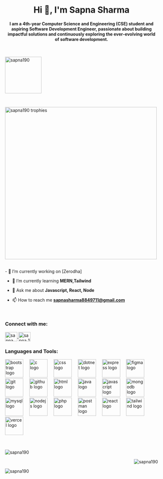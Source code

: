 <h1 align="center">Hi 👋, I'm Sapna Sharma</h1>
<h4 align="center">
I am a 4th‑year Computer Science and Engineering (CSE) student and aspiring Software Development Engineer, passionate about building impactful solutions and continuously exploring the ever‑evolving world of software development.
</h4>
<br/>
<p align="left">
  <img src="https://komarev.com/ghpvc/?username=sapna190&label=Profile%20views&color=0e75b6&style=flat" alt="sapna190" width="120" />
</p>
<br/>
<!-- 🎖️ TROPHY SECTION -->
<p align="left">
  <a href="https://github.com/ryo-ma/github-profile-trophy">
    <img src="https://github-profile-trophy.vercel.app/?username=sapna190&margin-w=15&margin-h=15&" alt="sapna190 trophies" width="500"/>
  </a>
</p>
<br/>
- 🔭 I’m currently working on [Zerodha]

- 🌱 I’m currently learning **MERN,Tailwind**

- 💬 Ask me about **Javascript, React, Node**

- 📫 How to reach me **sapnasharma8849711@gmail.com**

<br/>
<h3 align="left">Connect with me:</h3>
<p align="left">
  <a href="https://linkedin.com/in/sapna sharma" target="blank">
    <img align="center" src="https://raw.githubusercontent.com/rahuldkjain/github-profile-readme-generator/master/src/images/icons/Social/linked-in-alt.svg" alt="sapna sharma" height="30" width="40" />
  </a>
  <a href="https://www.leetcode.com/sapna_190" target="blank">
    <img align="center" src="https://raw.githubusercontent.com/rahuldkjain/github-profile-readme-generator/master/src/images/icons/Social/leet-code.svg" alt="sapna_190" height="30" width="40" />
  </a>
</p>

<h3 align="left">Languages and Tools:</h3>
<div align="left">
  <img src="https://skillicons.dev/icons?i=bootstrap" height="60" alt="bootstrap logo" />
  <img width="12" />
  <img src="https://skillicons.dev/icons?i=c" height="60" alt="c logo" />
  <img width="12" />
  <img src="https://skillicons.dev/icons?i=css" height="60" alt="css logo" />
  <img width="12" />
  <img src="https://skillicons.dev/icons?i=dotnet" height="60" alt="dotnet logo" />
  <img width="12" />
  <img src="https://skillicons.dev/icons?i=express" height="60" alt="express logo" />
  <img width="12" />
  <img src="https://skillicons.dev/icons?i=figma" height="60" alt="figma logo" />
  <img width="12" />
  <img src="https://skillicons.dev/icons?i=git" height="60" alt="git logo" />
  <img width="12" />
  <img src="https://skillicons.dev/icons?i=github" height="60" alt="github logo" />
  <img width="12" />
  <img src="https://skillicons.dev/icons?i=html" height="60" alt="html logo" />
  <img width="12" />
  <img src="https://skillicons.dev/icons?i=java" height="60" alt="java logo" />
  <img width="12" />
  <img src="https://skillicons.dev/icons?i=js" height="60" alt="javascript logo" />
  <img width="12" />
  <img src="https://skillicons.dev/icons?i=mongodb" height="60" alt="mongodb logo" />
  <img width="12" />
  <img src="https://skillicons.dev/icons?i=mysql" height="60" alt="mysql logo" />
  <img width="12" />
  <img src="https://skillicons.dev/icons?i=nodejs" height="60" alt="nodejs logo" />
  <img width="12" />
  <img src="https://skillicons.dev/icons?i=php" height="60" alt="php logo" />
  <img width="12" />
  <img src="https://skillicons.dev/icons?i=postman" height="60" alt="postman logo" />
  <img width="12" />
  <img src="https://skillicons.dev/icons?i=react" height="60" alt="react logo" />
  <img width="12" />
  <img src="https://skillicons.dev/icons?i=tailwind" height="60" alt="tailwind logo" />
  <img width="12" />
  <img src="https://skillicons.dev/icons?i=vercel" height="60" alt="vercel logo" />
</div>
<br/>
<br/>
<!-- 📊 STATS SECTION -->
<p align="left">
<p><img align="left" src="https://github-readme-stats.vercel.app/api/top-langs?username=sapna190&show_icons=true&locale=en&layout=compact" alt="sapna190" /></p>
<br />

<p>&nbsp;<img align="right" src="https://github-readme-stats.vercel.app/api?username=sapna190&show_icons=true&locale=en" alt="sapna190" /></p>

<p><img align="left" src="https://github-readme-streak-stats.herokuapp.com/?user=sapna190&" alt="sapna190" /></p>
